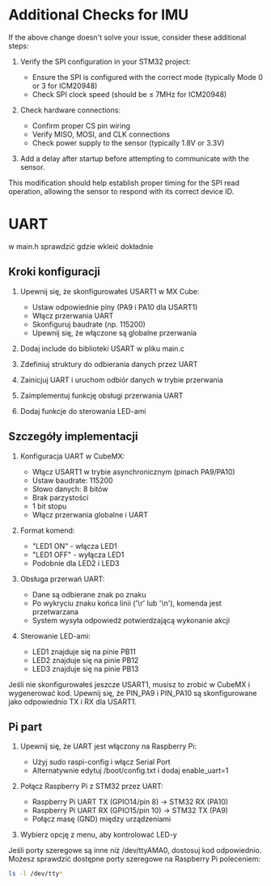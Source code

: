 # Additional Checks for IMU
If the above change doesn't solve your issue, consider these additional steps:

1. Verify the SPI configuration in your STM32 project:

    * Ensure the SPI is configured with the correct mode (typically Mode 0 or 3 for ICM20948)
    * Check SPI clock speed (should be ≤ 7MHz for ICM20948)

2. Check hardware connections:

    * Confirm proper CS pin wiring
    * Verify MISO, MOSI, and CLK connections
    * Check power supply to the sensor (typically 1.8V or 3.3V)

3. Add a delay after startup before attempting to communicate with the sensor.

This modification should help establish proper timing for the SPI read operation, allowing the sensor to respond with its correct device ID.

# UART 

w main.h sprawdzić gdzie wkleić dokładnie

## Kroki konfiguracji
1. Upewnij się, że skonfigurowałeś USART1 w MX Cube:

    * Ustaw odpowiednie piny (PA9 i PA10 dla USART1)
    * Włącz przerwania UART
    * Skonfiguruj baudrate (np. 115200)
    * Upewnij się, że włączone są globalne przerwania
2. Dodaj include do biblioteki USART w pliku main.c

3. Zdefiniuj struktury do odbierania danych przez UART

3. Zainicjuj UART i uruchom odbiór danych w trybie przerwania

3. Zaimplementuj funkcję obsługi przerwania UART

3. Dodaj funkcje do sterowania LED-ami

## Szczegóły implementacji
1. Konfiguracja UART w CubeMX:

    * Włącz USART1 w trybie asynchronicznym (pinach PA9/PA10)
    * Ustaw baudrate: 115200
    * Słowo danych: 8 bitów
    * Brak parzystości
    * 1 bit stopu
    * Włącz przerwania globalne i UART

2. Format komend:

    * "LED1 ON" - włącza LED1
    * "LED1 OFF" - wyłącza LED1
    * Podobnie dla LED2 i LED3

3. Obsługa przerwań UART:

    * Dane są odbierane znak po znaku
    * Po wykryciu znaku końca linii ('\r' lub '\n'), komenda jest przetwarzana
    * System wysyła odpowiedź potwierdzającą wykonanie akcji

4. Sterowanie LED-ami:

    * LED1 znajduje się na pinie PB11
    * LED2 znajduje się na pinie PB12
    * LED3 znajduje się na pinie PB13

Jeśli nie skonfigurowałeś jeszcze USART1, musisz to zrobić w CubeMX i wygenerować kod. Upewnij się, że PIN_PA9 i PIN_PA10 są skonfigurowane jako odpowiednio TX i RX dla USART1.

## Pi part

1. Upewnij się, że UART jest włączony na Raspberry Pi:

    * Użyj sudo raspi-config i włącz Serial Port
    * Alternatywnie edytuj /boot/config.txt i dodaj enable_uart=1
3. Połącz Raspberry Pi z STM32 przez UART:

    * Raspberry Pi UART TX (GPIO14/pin 8) → STM32 RX (PA10)
    * Raspberry Pi UART RX (GPIO15/pin 10) → STM32 TX (PA9)
    * Połącz masę (GND) między urządzeniami

5. Wybierz opcję z menu, aby kontrolować LED-y

Jeśli porty szeregowe są inne niż /dev/ttyAMA0, dostosuj kod odpowiednio. Możesz sprawdzić dostępne porty szeregowe na Raspberry Pi poleceniem:

```bash
ls -l /dev/tty* 
```